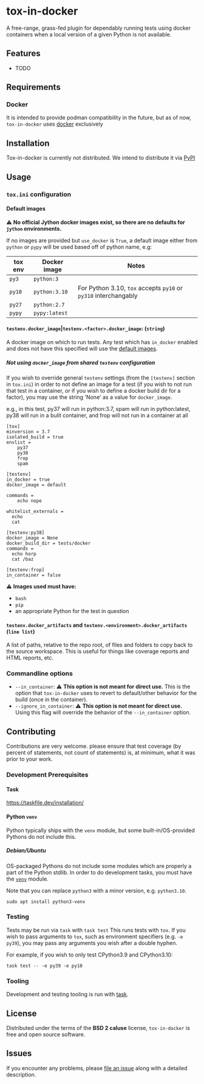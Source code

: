 
# tox-in-docker

A free-range, grass-fed plugin for dependably running tests using docker
containers when a local version of a given Python is not available.

Features
--------

* TODO


Requirements
------------

### Docker

It is intended to provide podman compatibility in the future, but as of now,
`tox-in-docker` uses [docker](https://docs.docker.com/engine/install) exclusively


Installation
------------

Tox-in-docker is currently not distributed. We intend to distribute it via
[PyPI](https://pypi.org)

Usage
-----

### `tox.ini` configuration

#### Default images
:warning: **No official Jython docker images exist, so there are no defaults
for `jython` environments.**

If no images are provided but `use_docker` is `True`, a default image either
from `python` or `pypy` will be used based off of python name, e.g:

| tox env | Docker image  | Notes |
| ------- | ------------- | ----- |
| `py3`   | `python:3`    |       |
| `py10`  | `python:3.10` | For Python 3.10, `tox` accepts `py10` or `py310` interchangably|
| `py27`  | `python:2.7`  |       |
| `pypy`  | `pypy:latest` |       |

#### `testenv.docker_image`|`testenv.<factor>.docker_image`: (`string`)
A docker image on which to run tests. Any test which has `in_docker` enabled and
does not have this specified will use the [default images](#default-images).

##### Not using `docker_image` from shared `testenv` configuration

If you wish to override general `testenv` settings (from the `[testenv]`
section in `tox.ini`) in order to not define an image for a test (if you wish
to not run that test in a container, _or_ if you wish to define a docker build
dir for a factor), you may use the string 'None' as a value for `docker_image`.

e.g., in this test, py37 will run in python:3.7, spam will run in python:latest,
py38 will run in a bulit container, and frop will not run in a container at all

```inifile
[tox]
minversion = 3.7
isolated_build = true
envlist =
    py37
    py38
    frop
    spam

[testenv]
in_docker = true
docker_image = default

commands =
    echo nope

whitelist_externals =
  echo
  cat

[testenv:py38]
docker_image = None
docker_build_dir = tests/docker
commands =
  echo horp
  cat /baz

[testenv:frop]
in_container = false

```

:warning: **Images used must have:**
  * `bash`
  * `pip`
  * an appropriate Python for the test in question

#### `testenv.docker_artifacts` and `testenv.<environment>.docker_artifacts` (`line list`)
A list of paths, relative to the repo root, of files and folders to copy back
to the source workspace. This is useful for things like coverage reports and
HTML reports, etc.


### Commandline options

  * `--in_container`: :warning: **This option is not meant for direct use.**
    This is the option that `tox-in-docker` uses to revert to default/other
    behavior for the build (once in the container).
  * `--ignore_in_container`: :warning: **This option is not meant for direct use.**
    Using this flag will override the behavior of the `--in_container` option.

Contributing
------------
Contributions are very welcome.
please ensure that test coverage (by percent of statements, not count of
statements) is, at minimum, what it was prior to your work.

### Development Prerequisites

#### Task
https://taskfile.dev/installation/

#### Python `venv`
Python typically ships with the `venv` module, but some built-in/OS-provided
Pythons do not include this.

##### Debian/Ubuntu
OS-packaged Pythons do not include some modules which are properly a part of
the Python stdlib. In order to do development tasks, you must have the
[`venv`](https://docs.python.org/3/library/venv.html#module-venv) module.

Note that you can replace `python3` with a minor version, e.g. `python3.10`.

`sudo apt install python3-venv`

### Testing

Tests may be run via `task` with `task test`
This runs tests with `tox`. If you wish to pass arguments to `tox`, such as
environment specifiers (e.g. `-e py39`), you may pass any arguments you wish
after a double hyphen.

For example, if you wish to only test CPython3.9 and CPython3.10:

`task test -- -e py39 -e py10`


### Tooling

Development and testing tooling is run with [task](#task).

License
-------

Distributed under the terms of the **BSD 2 caluse** license, `tox-in-docker` is
free and open source software.


Issues
------

If you encounter any problems, please
[file an issue](https://github.com/zebrafishlabs/tox-in-docker/issues)
along with a detailed description.

